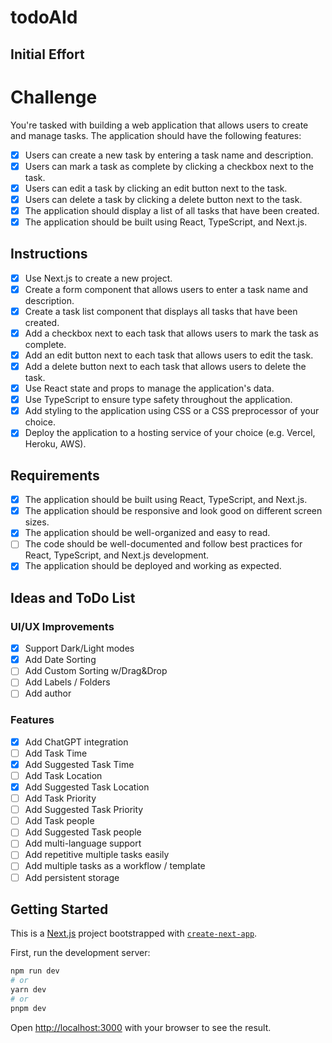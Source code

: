 # todoAId

## Initial Effort

# Challenge

You're tasked with building a web application that allows users to create and manage tasks. The application should have
the following features:

- [x] Users can create a new task by entering a task name and description.
- [x] Users can mark a task as complete by clicking a checkbox next to the task.
- [x] Users can edit a task by clicking an edit button next to the task.
- [x] Users can delete a task by clicking a delete button next to the task.
- [x] The application should display a list of all tasks that have been created.
- [x] The application should be built using React, TypeScript, and Next.js.

## Instructions

- [x] Use Next.js to create a new project.
- [x] Create a form component that allows users to enter a task name and description.
- [x] Create a task list component that displays all tasks that have been created.
- [x] Add a checkbox next to each task that allows users to mark the task as complete.
- [x] Add an edit button next to each task that allows users to edit the task.
- [x] Add a delete button next to each task that allows users to delete the task.
- [x] Use React state and props to manage the application's data.
- [x] Use TypeScript to ensure type safety throughout the application.
- [x] Add styling to the application using CSS or a CSS preprocessor of your choice.
- [x] Deploy the application to a hosting service of your choice (e.g. Vercel, Heroku, AWS).

## Requirements

- [x] The application should be built using React, TypeScript, and Next.js.
- [x] The application should be responsive and look good on different screen sizes.
- [x] The application should be well-organized and easy to read.
- [ ] The code should be well-documented and follow best practices for React, TypeScript, and Next.js development.
- [x] The application should be deployed and working as expected.

## Ideas and ToDo List

### UI/UX Improvements

- [x] Support Dark/Light modes
- [x] Add Date Sorting
- [ ] Add Custom Sorting w/Drag&Drop
- [ ] Add Labels / Folders
- [ ] Add author

### Features

- [x] Add ChatGPT integration
- [ ] Add Task Time
- [x] Add Suggested Task Time
- [ ] Add Task Location
- [x] Add Suggested Task Location
- [ ] Add Task Priority
- [ ] Add Suggested Task Priority
- [ ] Add Task people
- [ ] Add Suggested Task people
- [ ] Add multi-language support
- [ ] Add repetitive multiple tasks easily
- [ ] Add multiple tasks as a workflow / template
- [ ] Add persistent storage

## Getting Started

This is a [Next.js](https://nextjs.org/) project bootstrapped
with [`create-next-app`](https://github.com/vercel/next.js/tree/canary/packages/create-next-app).

First, run the development server:

```bash
npm run dev
# or
yarn dev
# or
pnpm dev
```

Open [http://localhost:3000](http://localhost:3000) with your browser to see the result.